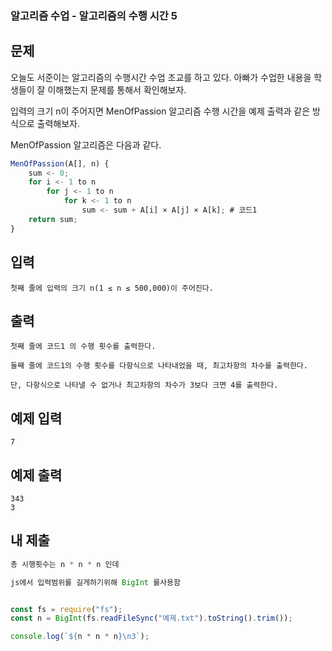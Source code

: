 ### 알고리즘 수업 - 알고리즘의 수행 시간 5

## 문제

오늘도 서준이는 알고리즘의 수행시간 수업 조교를 하고 있다. 아빠가 수업한 내용을 학생들이 잘 이해했는지 문제를 통해서 확인해보자.

입력의 크기 n이 주어지면 MenOfPassion 알고리즘 수행 시간을 예제 출력과 같은 방식으로 출력해보자.

MenOfPassion 알고리즘은 다음과 같다.

```js
MenOfPassion(A[], n) {
    sum <- 0;
    for i <- 1 to n
        for j <- 1 to n
            for k <- 1 to n
                sum <- sum + A[i] × A[j] × A[k]; # 코드1
    return sum;
}
```

## 입력

```
첫째 줄에 입력의 크기 n(1 ≤ n ≤ 500,000)이 주어진다.
```

## 출력

```
첫째 줄에 코드1 의 수행 횟수를 출력한다.

둘째 줄에 코드1의 수행 횟수를 다항식으로 나타내었을 때, 최고차항의 차수를 출력한다.

단, 다항식으로 나타낼 수 없거나 최고차항의 차수가 3보다 크면 4를 출력한다.
```

## 예제 입력

```
7
```

## 예제 출력

```
343
3
```

## 내 제출

```js
총 시행횟수는 n * n * n 인데

js에서 입력범위를 길게하기위해 BigInt 를사용함


const fs = require("fs");
const n = BigInt(fs.readFileSync("예제.txt").toString().trim());

console.log(`${n * n * n}\n3`);
```
